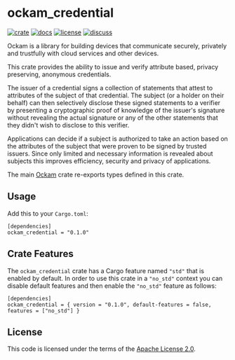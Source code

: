 # ockam_credential

[![crate][crate-image]][crate-link]
[![docs][docs-image]][docs-link]
[![license][license-image]][license-link]
[![discuss][discuss-image]][discuss-link]

Ockam is a library for building devices that communicate securely, privately
and trustfully with cloud services and other devices.

This crate provides the ability to issue and verify attribute based,
privacy preserving, anonymous credentials.

The issuer of a credential signs a collection of statements that attest to
attributes of the subject of that credential. The subject (or a holder on
their behalf) can then selectively disclose these signed statements to a
verifier by presenting a cryptographic proof of knowledge of the issuer's
signature without revealing the actual signature or any of the other
statements that they didn't wish to disclose to this verifier.

Applications can decide if a subject is authorized to take an action based
on the attributes of the subject that were proven to be signed by trusted
issuers. Since only limited and necessary information is revealed about
subjects this improves efficiency, security and privacy of applications.

The main [Ockam][main-ockam-crate-link] crate re-exports types defined in
this crate.

## Usage

Add this to your `Cargo.toml`:

```
[dependencies]
ockam_credential = "0.1.0"
```

## Crate Features

The `ockam_credential` crate has a Cargo feature named `"std"` that is enabled by
default. In order to use this crate in a `"no_std"` context you can disable default
features and then enable the `"no_std"` feature as follows:

```
[dependencies]
ockam_credential = { version = "0.1.0", default-features = false, features = ["no_std"] }
```

## License

This code is licensed under the terms of the [Apache License 2.0][license-link].

[main-ockam-crate-link]: https://crates.io/crates/ockam

[crate-image]: https://img.shields.io/crates/v/ockam_credential.svg
[crate-link]: https://crates.io/crates/ockam_credential

[docs-image]: https://docs.rs/ockam_credential/badge.svg
[docs-link]: https://docs.rs/ockam_credential

[license-image]: https://img.shields.io/badge/License-Apache%202.0-green.svg
[license-link]: https://github.com/ockam-network/ockam/blob/HEAD/LICENSE

[discuss-image]: https://img.shields.io/badge/Discuss-Github%20Discussions-ff70b4.svg
[discuss-link]: https://github.com/ockam-network/ockam/discussions
